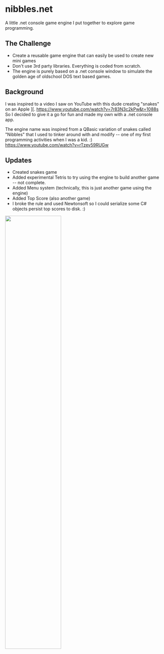 # nibbles.net
A little .net console game engine I put together to explore game programming. 

## The Challenge
 - Create a reusable game engine that can easily be used to create new mini games
 - Don't use 3rd party libraries.  Everything is coded from scratch.
 - The engine is purely based on a .net console window to simulate the golden age of oldschool DOS text based games.

## Background
I was inspired to a video I saw on YouTube with this dude creating "snakes" on an Apple ][.
https://www.youtube.com/watch?v=7r83N3c2kPw&t=1088s  So I decided to give it a go for fun and made my own with a .net console app.

The engine name was inspired from a QBasic variation of snakes called "Nibbles" that I used to tinker around with and modify -- one of my first programming activities when I was a kid. :)
https://www.youtube.com/watch?v=rTzev59RUGw

## Updates
- Created snakes game
- Added experimental Tetris to try using the engine to build another game -- not complete.
- Added Menu system (technically, this is just another game using the engine)
- Added Top Score (also another game)
- I broke the rule and used Newtonsoft so I could serialize some C# objects persist top scores to disk. :)

<img src="https://github.com/MetalHexx/nibbles.net/blob/main/nibbles-promo.bmp?raw=true" style=" width:60% ; height:60% " >
